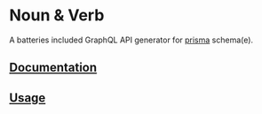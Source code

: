 # Noun & Verb
A batteries included GraphQL API generator for [prisma](https://www.prisma.io/) schema(e).

## [Documentation](./docs/documentation.md)

## [Usage](./docs/usage.md)
